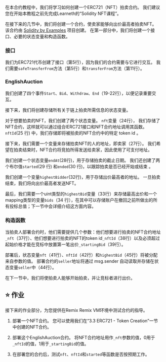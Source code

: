 在本合约教程中，我们将学习如何创建一个ERC721（NFT）拍卖合约。
我们建议您在开始本教程之前先完成Learneth的“Solidity NFT课程”。

在接下来的几节中，我们将创建一个合约，使卖家能够向出价最高者拍卖NFT。 该合约由 <a href="https://solidity-by-example.org/app/english-auction/" target="_blank">Solidity by Examples</a> 项目创建。 在第一部分中，我们将创建一个接口、必要的状态变量和构造函数。

### 接口

我们为ERC721代币创建了接口（第5行），因为我们的合约需要与它进行交互。 我们需要`safeTransferFrom`方法（第5行）和`transferFrom`方法（第11行）。

### EnglishAuction

我们创建了四个事件`Start`、`Bid`、`Withdraw`、`End`（19-22行），以便记录重要交互。

接下来，我们将创建存储所有关于链上拍卖所需信息的状态变量。

对于想要拍卖的NFT，我们创建了两个状态变量。 `nft`变量（24行）， 我们存储了NFT合约，这样就可以通过组合IERC721接口和NFT合约地址调用其函数。
`nftId`(25 行) 中，我们存储即将被拍卖的NFT合约中的特定 token id 。

接下来，我们需要一个变量来存储拍卖NFT的人的地址，即卖家（27行）。
我们希望在拍卖结束时，NFT合约将竞拍所得发送给卖家，因此使用了可支付地址。

我们创建一个状态变量`endAt`(28行)，用于存储拍卖的截止日期。
我们还创建了两个布尔值`started`(29 行) 和`ended`(30 行)，以跟踪拍卖是否已经开始或结束 。

我们创建一个变量`highestBidder`(32行)，用于存储出价最高者的地址。 一旦拍卖结束，我们将向出价最高者发送NFT。

最后，我们需要一个uint类型的`highestBid`变量（33行）来存储最高出价和一个mapping类型的变量`bids`（34 行），在其中可以存储账户在撤回之前所做出的所有投标总值；下一节中会详细介绍这方面内容。

### 构造函数

当拍卖人部署合约时，他们需要提供几个参数：他们想要进行拍卖的NFT合约地址`_nft`（37行）、他们想要进行拍卖的NFT的token id`_nftId`（38行）以及必须超过起始价格才能在竞标中放置第一笔出价`_startingBid`（39行）。

部署后，状态变量`nft`（41行）、`nftId`（42行）和`highestBid`（45行）将被分配来自参数的值。 部署合约的`seller`地址将通过 msg.sender 自动读取并存储在状态变量`seller`中（44行）。

在下一节中，我们将使拍卖人能够开始拍卖，并让竞标者进行出价。

## ⭐️ 作业

接下来的作业部分，为您提供在Remix Remix VM环境中测试合约的指导。

1. 部署一个NFT合约。 您可以使用我们在“3.3 ERC721 - Token Creation”一节中创建的NFT合约。

2. 部署这个EnglishAuction合约。 将NFT合约地址用作`_nft`参数的值，0用于`_nftId`的值，1用于`_startingBid`的值。

3. 在部署您的合约后，测试`nft`、`nftId`和`started`等函数是否按预期工作。

